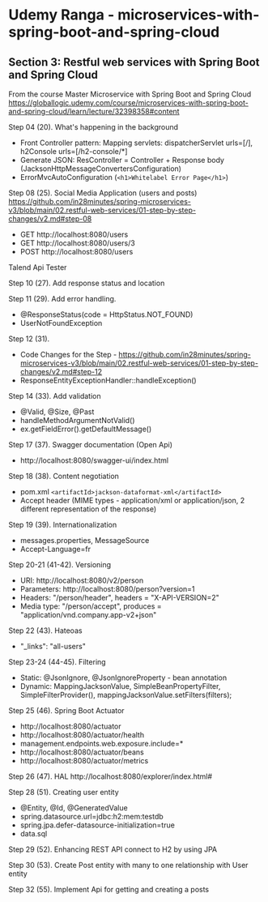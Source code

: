 # Udemy Ranga - microservices-with-spring-boot-and-spring-cloud
## Section 3: Restful web services with Spring Boot and Spring Cloud 
From the course Master Microservice with Spring Boot and Spring Cloud  
https://globallogic.udemy.com/course/microservices-with-spring-boot-and-spring-cloud/learn/lecture/32398358#content

Step 04 (20). What's happening in the background
- Front Controller pattern: Mapping servlets: dispatcherServlet urls=[/], h2Console urls=[/h2-console/*]
- Generate JSON: ResController = Controller + Response body (JacksonHttpMessageConvertersConfiguration)
- ErrorMvcAutoConfiguration (`<h1>Whitelabel Error Page</h1>`)

Step 08 (25). Social Media Application (users and posts)<br>
https://github.com/in28minutes/spring-microservices-v3/blob/main/02.restful-web-services/01-step-by-step-changes/v2.md#step-08

- GET http://localhost:8080/users
- GET http://localhost:8080/users/3
- POST http://localhost:8080/users

Talend Api Tester

Step 10 (27). Add response status and location

Step 11 (29). Add error handling.<br>
- @ResponseStatus(code = HttpStatus.NOT_FOUND)
- UserNotFoundException

Step 12 (31).
- Code Changes for the Step - https://github.com/in28minutes/spring-microservices-v3/blob/main/02.restful-web-services/01-step-by-step-changes/v2.md#step-12
- ResponseEntityExceptionHandler::handleException()

Step 14 (33). Add validation
- @Valid, @Size, @Past
- handleMethodArgumentNotValid()
- ex.getFieldError().getDefaultMessage()

Step 17 (37). Swagger documentation (Open Api)
- http://localhost:8080/swagger-ui/index.html

Step 18 (38). Content negotiation
- pom.xml `<artifactId>jackson-dataformat-xml</artifactId>`
- Accept header (MIME types - application/xml or application/json, 2 different representation of the response)

Step 19 (39). Internationalization
- messages.properties, MessageSource
- Accept-Language=fr

Step 20-21 (41-42). Versioning
- URI: http://localhost:8080/v2/person
- Parameters: http://localhost:8080/person?version=1
- Headers: "/person/header", headers = "X-API-VERSION=2"
- Media type: "/person/accept", produces = "application/vnd.company.app-v2+json"

Step 22 (43). Hateoas
- "_links": "all-users"

Step 23-24 (44-45). Filtering
- Static: @JsonIgnore, @JsonIgnoreProperty - bean annotation
- Dynamic: MappingJacksonValue, SimpleBeanPropertyFilter, SimpleFilterProvider(), mappingJacksonValue.setFilters(filters);

Step 25 (46). Spring Boot Actuator
- http://localhost:8080/actuator
- http://localhost:8080/actuator/health
- management.endpoints.web.exposure.include=*
- http://localhost:8080/actuator/beans
- http://localhost:8080/actuator/metrics

Step 26 (47). HAL
http://localhost:8080/explorer/index.html#

Step 28 (51). Creating user entity
- @Entity, @Id, @GeneratedValue
- spring.datasource.url=jdbc:h2:mem:testdb
- spring.jpa.defer-datasource-initialization=true
- data.sql

Step 29 (52). Enhancing REST API connect to H2 by using JPA

Step 30 (53). Create Post entity with many to one relationship with User entity

Step 32 (55). Implement Api for getting and creating a posts 